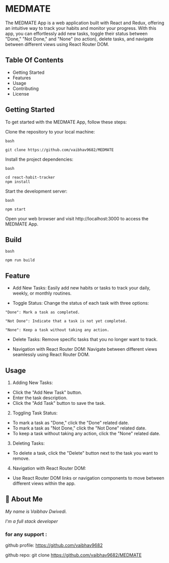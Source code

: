 # MEDMATE

The MEDMATE App is a web application built with React and Redux, offering an intuitive way to track your habits and monitor your progress. With this app, you can effortlessly add new tasks, toggle their status between "Done," "Not Done," and "None" (no action), delete tasks, and navigate between different views using React Router DOM.

## Table Of Contents

- Getting Started
- Features
- Usage
- Contributing
- License

## Getting Started

To get started with the MEDMATE App, follow these steps:

Clone the repository to your local machine:

```
bash

git clone https://github.com/vaibhav9682/MEDMATE
```

Install the project dependencies:

```
bash

cd react-habit-tracker
npm install
```

Start the development server:

```
bash

npm start
```

Open your web browser and visit http://localhost:3000 to access the MEDMATE App.

## Build

```
bash

npm run build
```

## Feature

- Add New Tasks: Easily add new habits or tasks to track your daily, weekly, or monthly routines.

- Toggle Status: Change the status of each task with three options:

```
"Done": Mark a task as completed.
```

```
"Not Done": Indicate that a task is not yet completed.
```

```
"None": Keep a task without taking any action.
```

- Delete Tasks: Remove specific tasks that you no longer want to track.

- Navigation with React Router DOM: Navigate between different views seamlessly using React Router DOM.

## Usage

1. Adding New Tasks:

- Click the "Add New Task" button.
- Enter the task description.
- Click the "Add Task" button to save the task.

2. Toggling Task Status:

- To mark a task as "Done," click the "Done" related date.
- To mark a task as "Not Done," click the "Not Done" related date.
- To keep a task without taking any action, click the "None" related date.

3. Deleting Tasks:

- To delete a task, click the "Delete" button next to the task you want to remove.

4. Navigation with React Router DOM:

- Use React Router DOM links or navigation components to move between different views within the app.

## 🚀 About Me

_My name is Vaibhav Dwivedi._

_I'm a full stack developer_

### for any support :

github profile: https://github.com/vaibhav9682

github repo: git clone https://github.com/vaibhav9682/MEDMATE
